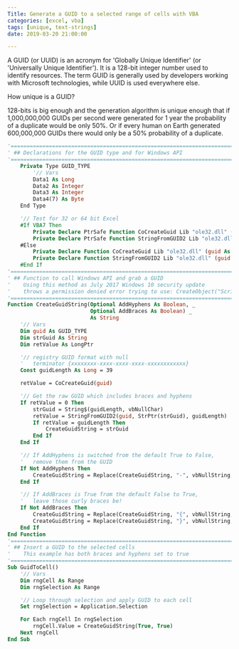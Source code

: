 ```yaml
---
Title: Generate a GUID to a selected range of cells with VBA
categories: [excel, vba]
tags: [unique, text-strings]
date: 2019-03-20 21:00:00 

---
```

A GUID (or UUID) is an acronym for 'Globally Unique Identifier' (or 'Universally Unique Identifier'). It is a 128-bit integer number used to identify resources. The term GUID is generally used by developers working with Microsoft technologies, while UUID is used everywhere else.

How unique is a GUID?

128-bits is big enough and the generation algorithm is unique enough that if 1,000,000,000 GUIDs per second were generated for 1 year the probability of a duplicate would be only 50%. Or if every human on Earth generated 600,000,000 GUIDs there would only be a 50% probability of a duplicate.

```vb
'==================================================================================================
' ## Declarations for the GUID type and for Windows API
'==================================================================================================
    Private Type GUID_TYPE
        '// Vars
        Data1 As Long
        Data2 As Integer
        Data3 As Integer
        Data4(7) As Byte
    End Type

    '// Test for 32 or 64 bit Excel
    #If VBA7 Then
        Private Declare PtrSafe Function CoCreateGuid Lib "ole32.dll" (guid As GUID_TYPE) As LongPtr
        Private Declare PtrSafe Function StringFromGUID2 Lib "ole32.dll" (guid As GUID_TYPE, ByVal lpStrGuid As LongPtr, ByVal cbMax As Long) As LongPtr
    #Else
        Private Declare Function CoCreateGuid Lib "ole32.dll" (guid As GUID_TYPE) As Long
        Private Declare Function StringFromGUID2 Lib "ole32.dll" (guid As GUID_TYPE, ByVal lpStrGuid As LongPtr, ByVal cbMax As Long) As Long
    #End If
'==================================================================================================
' ## Function to call Windows API and grab a GUID
'    Using this method as July 2017 Windows 10 security update
'    throws a permission denied error trying to use: CreateObject("Scriptlet.TypeLib")
'==================================================================================================
Function CreateGuidString(Optional AddHyphens As Boolean, _
                          Optional AddBraces As Boolean) _
                          As String
    '// Vars
    Dim guid As GUID_TYPE
    Dim strGuid As String
    Dim retValue As LongPtr

    '// registry GUID format with null
    '   terminator {xxxxxxxx-xxxx-xxxx-xxxx-xxxxxxxxxxxx}
    Const guidLength As Long = 39

    retValue = CoCreateGuid(guid)

    '// Get the raw GUID which includes braces and hyphens
    If retValue = 0 Then
        strGuid = String$(guidLength, vbNullChar)
        retValue = StringFromGUID2(guid, StrPtr(strGuid), guidLength)
        If retValue = guidLength Then
            CreateGuidString = strGuid
        End If
    End If

    '// If AddHyphens is switched from the default True to False,
    '   remove them from the GUID
    If Not AddHyphens Then
        CreateGuidString = Replace(CreateGuidString, "-", vbNullString, Compare:=vbTextCompare)
    End If

    '// If AddBraces is True from the default False to True,
    '   leave those curly braces be!
    If Not AddBraces Then
        CreateGuidString = Replace(CreateGuidString, "{", vbNullString, Compare:=vbTextCompare)
        CreateGuidString = Replace(CreateGuidString, "}", vbNullString, Compare:=vbTextCompare)
    End If
End Function
'==================================================================================================
' ## Insert a GUID to the selected cells
'    This example has both braces and hyphens set to true
'==================================================================================================
Sub GuidToCell()
    '// Vars
    Dim rngCell As Range
    Dim rngSelection As Range

    '// Loop through selection and apply GUID to each cell
    Set rngSelection = Application.Selection

    For Each rngCell In rngSelection
        rngCell.Value = CreateGuidString(True, True)
    Next rngCell
End Sub
```
